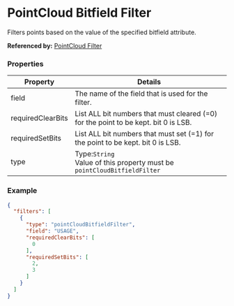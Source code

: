 # PointCloud Bitfield Filter

Filters points based on the value of the specified bitfield attribute.

**Referenced by:** [PointCloud Filter](pointCloudFilter.md)

### Properties

| Property | Details
| --- | ---
| field | The name of the field that is used for the filter.
| requiredClearBits | List ALL bit numbers that must cleared (=0) for the point to be kept. bit 0 is LSB.
| requiredSetBits |  List ALL bit numbers that must set (=1) for the point to be kept. bit 0 is LSB.
| type | Type:`String`<br>Value of this property must be `pointCloudBitfieldFilter`


### Example

```json
{
  "filters": [
    {
      "type": "pointCloudBitfieldFilter",
      "field": "USAGE",
      "requiredClearBits": [
        0
      ],
      "requiredSetBits": [
        2,
        3
      ]
    }
  ]
}
```

